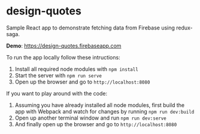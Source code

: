 # design-quotes

Sample React app to demonstrate fetching data from Firebase using redux-saga.

**Demo**: https://design-quotes.firebaseapp.com

To run the app locally follow these intructions:

1. Install all required node modules with ```npm install```
2. Start the server with ```npm run serve```
3. Open up the browser and go to ```http://localhost:8080```

If you want to play around with the code:

1. Assuming you have already installed all node modules, first build the app with Webpack and watch for changes by running ```npm run dev:build```
2. Open up another terminal window and run ```npm run dev:serve```
3. And finally open up the browser and go to ```http://localhost:8080```